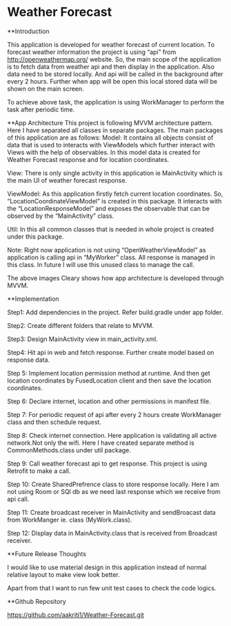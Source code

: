 # Weather Forecast

**Introduction

This application is developed for weather forecast of current location. To forecast weather information the project is using “api” from http://openweathermap.org/  website.
 So, the main scope of the application is to fetch data from weather api and then display in the application. Also data need to be stored locally. And api will be called in the background after every 2 hours. Further when app will be open this local stored data will be shown on the main screen.

 To achieve above task, the application is using WorkManager to perform the task after periodic time.

**App Architecture
This project is following MVVM architecture pattern. Here I have separated all classes in separate packages. The main packages of this application are as follows:
Model: It contains all objects consist of data that is used to interacts with ViewModels which further interact with Views with the help of observables. In this model data is created for Weather Forecast response and for location coordinates.

View: There is only single activity in this application ie MainActivity which is the main UI of weather forecast response.

ViewModel: As this application firstly fetch current location coordinates. So, “LocationCoordinateViewModel” is created in this package. It interacts with the “LocationResponseModel” and exposes the observable that can be observed by the “MainActivity” class.

Util: In this all common classes that is needed in whole project is created under this package.

Note: Right now application is not using “OpenWeatherViewModel” as application is calling api in “MyWorker” class. All response is managed in this class. In future I will use this unused class to manage the call.

The above images Cleary shows how app architecture is developed through MVVM.


**Implementation

Step1: Add dependencies in the project. Refer build.gradle under app folder.

Step2: Create different folders that relate to MVVM.

Step3: Design MainActivity view in main_activity.xml.

Step4: Hit api in web and fetch response. Further create model based on response data.

Step 5: Implement location permission method at runtime. And then get location coordinates by FusedLocation client and then save the location coordinates.

Step 6: Declare internet, location and other permissions in manifest file.

Step 7: For periodic request of api after every 2 hours create WorkManager class and then schedule request.

Step 8: Check internet connection. Here application is validating all active network.Not only the wifi. Here I have created separate method is CommonMethods.class under util package.

Step 9: Call weather forecast api to get response. This project is using Retrofit to make a call.

Step 10: Create SharedPrefrence class to store response locally. Here I am not using Room or SQl db as we need last response which we receive from api call.

Step 11: Create broadcast receiver in MainActivity and sendBroacast data from WorkManger ie.  class (MyWork.class).

Step 12: Display data in MainActivity.class that is received from Broadcast receiver.



**Future Release Thoughts

I would like to use material design in this application instead of normal relative layout to make view look better.

Apart from that I want to run few unit test cases to check the code logics.

**Github Repository

https://github.com/aakriti1/Weather-Forecast.git

